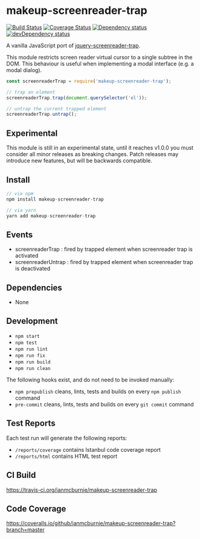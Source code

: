 # makeup-screenreader-trap

<p>
    <a href="https://travis-ci.org/ianmcburnie/makeup-screenreader-trap"><img src="https://api.travis-ci.org/ianmcburnie/makeup-screenreader-trap.svg?branch=master" alt="Build Status" /></a>
    <a href='https://coveralls.io/github/ianmcburnie/jquery-screenreader-trap?branch=master'><img src='https://coveralls.io/repos/ianmcburnie/makeup-screenreader-trap/badge.svg?branch=master&service=github' alt='Coverage Status' /></a>
    <a href="https://david-dm.org/ianmcburnie/makeup-screenreader-trap"><img src="https://david-dm.org/ianmcburnie/makeup-screenreader-trap.svg" alt="Dependency status" /></a>
    <a href="https://david-dm.org/ianmcburnie/makeup-screenreader-trap#info=devDependencies"><img src="https://david-dm.org/ianmcburnie/makeup-screenreader-trap/dev-status.svg" alt="devDependency status" /></a>
</p>

A vanilla JavaScript port of <a href="https://github.com/ianmcburnie/jquery-screenreader-trap">jquery-screenreader-trap</a>.

This module restricts screen reader virtual cursor to a single subtree in the DOM. This behaviour is useful when implementing a modal interface (e.g. a modal dialog).

```js
const screenreaderTrap = require('makeup-screenreader-trap');

// trap an element
screenreaderTrap.trap(document.querySelector('el'));

// untrap the current trapped element
screenreaderTrap.untrap();
```

## Experimental

This module is still in an experimental state, until it reaches v1.0.0 you must consider all minor releases as breaking changes. Patch releases may introduce new features, but will be backwards compatible.

## Install

```js
// via npm
npm install makeup-screenreader-trap

// via yarn
yarn add makeup-screenreader-trap
```

## Events

* screenreaderTrap : fired by trapped element when screenreader trap is activated
* screenreaderUntrap : fired by trapped element when screenreader trap is deactivated

## Dependencies

* None

## Development

* `npm start`
* `npm test`
* `npm run lint`
* `npm run fix`
* `npm run build`
* `npm run clean`

The following hooks exist, and do not need to be invoked manually:

* `npm prepublish` cleans, lints, tests and builds on every `npm publish` command
* `pre-commit` cleans, lints, tests and builds on every `git commit` command

## Test Reports

Each test run will generate the following reports:

* `/reports/coverage` contains Istanbul code coverage report
* `/reports/html` contains HTML test report

## CI Build

https://travis-ci.org/ianmcburnie/makeup-screenreader-trap

## Code Coverage

https://coveralls.io/github/ianmcburnie/makeup-screenreader-trap?branch=master
